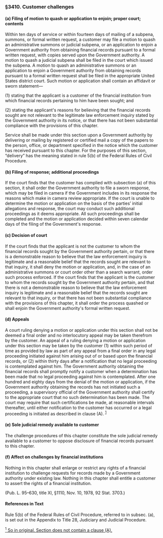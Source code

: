 ### §3410. Customer challenges ###

#### (a) Filing of motion to quash or application to enjoin; proper court; contents ####

Within ten days of service or within fourteen days of mailing of a subpena, summons, or formal written request, a customer may file a motion to quash an administrative summons or judicial subpena, or an application to enjoin a Government authority from obtaining financial records pursuant to a formal written request, with copies served upon the Government authority. A motion to quash a judicial subpena shall be filed in the court which issued the subpena. A motion to quash an administrative summons or an application to enjoin a Government authority from obtaining records pursuant to a formal written request shall be filed in the appropriate United States district court. Such motion or application shall contain an affidavit or sworn statement—

(1) stating that the applicant is a customer of the financial institution from which financial records pertaining to him have been sought; and

(2) stating the applicant's reasons for believing that the financial records sought are not relevant to the legitimate law enforcement inquiry stated by the Government authority in its notice, or that there has not been substantial compliance with the provisions of this chapter.

Service shall be made under this section upon a Government authority by delivering or mailing by registered or certified mail a copy of the papers to the person, office, or department specified in the notice which the customer has received pursuant to this chapter. For the purposes of this section, “delivery” has the meaning stated in rule 5(b) of the Federal Rules of Civil Procedure.

#### (b) Filing of response; additional proceedings ####

If the court finds that the customer has complied with subsection (a) of this section, it shall order the Government authority to file a sworn response, which may be filed in camera if the Government includes in its response the reasons which make in camera review appropriate. If the court is unable to determine the motion or application on the basis of the parties’ initial allegations and response, the court may conduct such additional proceedings as it deems appropriate. All such proceedings shall be completed and the motion or application decided within seven calendar days of the filing of the Government's response.

#### (c) Decision of court ####

If the court finds that the applicant is not the customer to whom the financial records sought by the Government authority pertain, or that there is a demonstrable reason to believe that the law enforcement inquiry is legitimate and a reasonable belief that the records sought are relevant to that inquiry, it shall deny the motion or application, and, in the case of an administrative summons or court order other than a search warrant, order such process enforced. If the court finds that the applicant is the customer to whom the records sought by the Government authority pertain, and that there is not a demonstrable reason to believe that the law enforcement inquiry is legitimate and a reasonable belief that the records sought are relevant to that inquiry, or that there has not been substantial compliance with the provisions of this chapter, it shall order the process quashed or shall enjoin the Government authority's formal written request.

#### (d) Appeals ####

A court ruling denying a motion or application under this section shall not be deemed a final order and no interlocutory appeal may be taken therefrom by the customer. An appeal of a ruling denying a motion or application under this section may be taken by the customer (1) within such period of time as provided by law as part of any appeal from a final order in any legal proceeding initiated against him arising out of or based upon the financial records, or (2) within thirty days after a notification that no legal proceeding is contemplated against him. The Government authority obtaining the financial records shall promptly notify a customer when a determination has been made that no legal proceeding against him is contemplated. After one hundred and eighty days from the denial of the motion or application, if the Government authority obtaining the records has not initiated such a proceeding, a supervisory official of the Government authority shall certify to the appropriate court that no such determination has been made. The court may require that such certifications be made, at reasonable intervals thereafter, until either notification to the customer has occurred or a legal proceeding is initiated as described in clause (A). <sup><a href="#3410_1_target" name="3410_1">1</a></sup>

#### (e) Sole judicial remedy available to customer ####

The challenge procedures of this chapter constitute the sole judicial remedy available to a customer to oppose disclosure of financial records pursuant to this chapter.

#### (f) Affect on challenges by financial institutions ####

Nothing in this chapter shall enlarge or restrict any rights of a financial institution to challenge requests for records made by a Government authority under existing law. Nothing in this chapter shall entitle a customer to assert the rights of a financial institution.

(Pub. L. 95–630, title XI, §1110, Nov. 10, 1978, 92 Stat. 3703.)

#### References in Text ####

Rule 5(b) of the Federal Rules of Civil Procedure, referred to in subsec. (a), is set out in the Appendix to Title 28, Judiciary and Judicial Procedure.

[<sup>1</sup> So in original. Section does not contain a clause (A).](#3410_1)